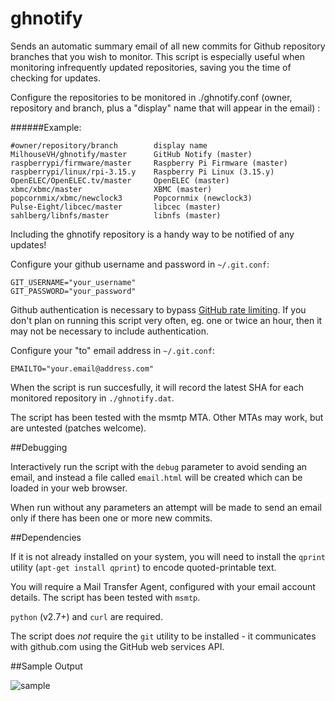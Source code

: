 ghnotify
========

Sends an automatic summary email of all new commits for Github repository branches that you wish to monitor. This script is especially useful when monitoring infrequently updated repositories, saving you the time of checking for updates.

Configure the repositories to be monitored in ./ghnotify.conf (owner, repository and branch, plus a "display" name that will appear in the email) :

######Example:
```
#owner/repository/branch        display name
MilhouseVH/ghnotify/master      GitHub Notify (master)
raspberrypi/firmware/master     Raspberry Pi Firmware (master)
raspberrypi/linux/rpi-3.15.y    Raspberry Pi Linux (3.15.y)
OpenELEC/OpenELEC.tv/master     OpenELEC (master)
xbmc/xbmc/master                XBMC (master)
popcornmix/xbmc/newclock3       Popcornmix (newclock3)
Pulse-Eight/libcec/master       libcec (master)
sahlberg/libnfs/master          libnfs (master)
```

Including the ghnotify repository is a handy way to be notified of any updates!

Configure your github username and password in `~/.git.conf`:
```
GIT_USERNAME="your_username"
GIT_PASSWORD="your_password"
```

Github authentication is necessary to bypass [GitHub rate limiting](https://developer.github.com/v3/rate_limit/). If you don't plan on running this script very often, eg. one or twice an hour, then it may not be necessary to include authentication.

Configure your "to" email address in `~/.git.conf`:
```
EMAILTO="your.email@address.com"
```

When the script is run succesfully, it will record the latest SHA for each monitored repository in `./ghnotify.dat`.

The script has been tested with the msmtp MTA. Other MTAs may work, but are untested (patches welcome).

##Debugging

Interactively run the script with the `debug` parameter to avoid sending an email, and instead a file called `email.html` will be created which can be loaded in your web browser.

When run without any parameters an attempt will be made to send an email only if there has been one or more new commits.

##Dependencies

If it is not already installed on your system, you will need to install the `qprint` utility (`apt-get install qprint`) to encode quoted-printable text.

You will require a Mail Transfer Agent, configured with your email account details. The script has been tested with `msmtp`.

`python` (v2.7+) and `curl` are required.

The script does *not* require the `git` utility to be installed - it communicates with github.com using the GitHub web services API.

##Sample Output

![sample](http://i225.photobucket.com/albums/dd119/MilhouseVH/ghnotify_zpsb0448750.png)
